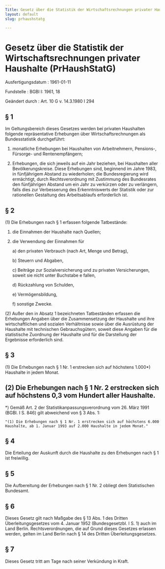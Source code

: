 ```yaml
---
Title: Gesetz über die Statistik der Wirtschaftsrechnungen privater Haushalte
layout: default
slug: prhaushstatg

---
```


# Gesetz über die Statistik der Wirtschaftsrechnungen privater Haushalte (PrHaushStatG)

Ausfertigungsdatum
:   1961-01-11

Fundstelle
:   BGBl I: 1961, 18

Geändert durch
:   Art. 10 G v. 14.3.1980 I 294


## § 1

Im Geltungsbereich dieses Gesetzes werden bei privaten Haushalten
folgende repräsentative Erhebungen über Wirtschaftsrechnungen als
Bundesstatistik durchgeführt:

1.  monatliche Erhebungen bei Haushalten von Arbeitnehmern, Pensions-,
    Fürsorge- und Rentenempfängern;


2.  Erhebungen, die sich jeweils auf ein Jahr beziehen, bei Haushalten
    aller Bevölkerungskreise. Diese Erhebungen sind, beginnend im Jahre
    1983, in fünfjährigem Abstand zu wiederholen; die Bundesregierung wird
    ermächtigt, durch Rechtsverordnung mit Zustimmung des Bundesrates den
    fünfjährigen Abstand um ein Jahr zu verkürzen oder zu verlängern,
    falls dies zur Verbesserung des Erkenntniswerts der Statistik oder zur
    rationellen Gestaltung des Arbeitsablaufs erforderlich ist.





## § 2

(1) Die Erhebungen nach § 1 erfassen folgende Tatbestände:

1.  die Einnahmen der Haushalte nach Quellen;


2.  die Verwendung der Einnahmen für

    a)  den privaten Verbrauch (nach Art, Menge und Betrag),


    b)  Steuern und Abgaben,


    c)  Beiträge zur Sozialversicherung und zu privaten Versicherungen, soweit
        sie nicht unter Buchstabe e fallen,


    d)  Rückzahlung von Schulden,


    e)  Vermögensbildung,


    f)  sonstige Zwecke.







(2) Außer den in Absatz 1 bezeichneten Tatbeständen erfassen die
Erhebungen Angaben über die Zusammensetzung der Haushalte und ihre
wirtschaftlichen und sozialen Verhältnisse sowie über die Ausrüstung
der Haushalte mit technischen Gebrauchsgütern, soweit diese Angaben
für die statistische Zuordnung der Haushalte und für die Darstellung
der Ergebnisse erforderlich sind.


## § 3

(1) Die Erhebungen nach § 1 Nr. 1 erstrecken sich auf höchstens
1\.000\*) Haushalte in jedem Monat.

(2) Die Erhebungen nach § 1 Nr. 2 erstrecken sich auf höchstens 0,3
vom Hundert aller Haushalte.
-----

\*) Gemäß Art. 2 der Statistikanpassungsverordnung vom 26. März 1991
    (BGBl. I S. 846) gilt abweichend von § 3 Abs. 1:

    "(1) Die Erhebungen nach § 1 Nr. 1 erstrecken sich auf höchstens 6.000
    Haushalte, ab 1. Januar 1993 auf 2.000 Haushalte in jedem Monat."





## § 4

Die Erteilung der Auskunft durch die Haushalte zu den Erhebungen nach
§ 1 ist freiwillig.


## § 5

Die Aufbereitung der Erhebungen nach § 1 Nr. 2 obliegt dem
Statistischen Bundesamt.


## § 6

Dieses Gesetz gilt nach Maßgabe des § 13 Abs. 1 des Dritten
Überleitungsgesetzes vom 4. Januar 1952 (Bundesgesetzbl. I S. 1) auch
im Land Berlin. Rechtsverordnungen, die auf Grund dieses Gesetzes
erlassen werden, gelten im Land Berlin nach § 14 des Dritten
Überleitungsgesetzes.


## § 7

Dieses Gesetz tritt am Tage nach seiner Verkündung in Kraft.

